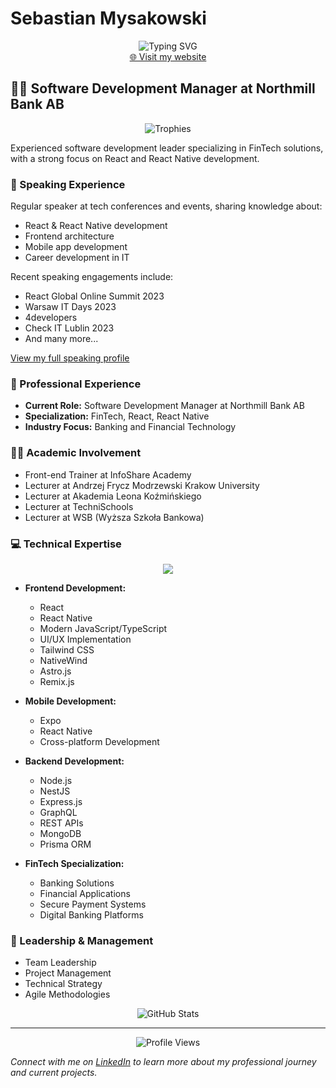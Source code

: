 # Sebastian Mysakowski

<div align="center">
  <div align="center">
    <img src="https://readme-typing-svg.herokuapp.com?font=Fira+Code&pause=1000&color=2196F3&center=true&vCenter=true&width=435&lines=Software+Development+Manager;FinTech+Specialist;React+%26+React+Native+Expert;Tech+Lecturer;Conference+Speaker" alt="Typing SVG" />
  </div>
  
  <div align="center">
    <a href="https://smysakowski.com" target="_blank">🌐 Visit my website</a>
  </div>
</div>

## 👨‍💻 Software Development Manager at Northmill Bank AB

<div align="center">
  <img src="https://github-profile-trophy.vercel.app/?username=smysakowski&theme=darkhub&no-frame=true&no-bg=true&margin-w=4" alt="Trophies" />
</div>

Experienced software development leader specializing in FinTech solutions, with a strong focus on React and React Native development.

### 🎤 Speaking Experience

Regular speaker at tech conferences and events, sharing knowledge about:
- React & React Native development
- Frontend architecture
- Mobile app development
- Career development in IT

Recent speaking engagements include:
- React Global Online Summit 2023
- Warsaw IT Days 2023
- 4developers
- Check IT Lublin 2023
- And many more...

[View my full speaking profile](https://sessionize.com/smysakowski/)

### 🚀 Professional Experience

- **Current Role:** Software Development Manager at Northmill Bank AB
- **Specialization:** FinTech, React, React Native
- **Industry Focus:** Banking and Financial Technology

### 👨‍🏫 Academic Involvement

- Front-end Trainer at InfoShare Academy
- Lecturer at Andrzej Frycz Modrzewski Krakow University
- Lecturer at Akademia Leona Koźmińskiego
- Lecturer at TechniSchools
- Lecturer at WSB (Wyższa Szkoła Bankowa)

### 💻 Technical Expertise

<div align="center">
  <img src="https://skillicons.dev/icons?i=react,js,ts,nodejs,nestjs,graphql,git,aws,docker,tailwind,astro,remix,express,mongodb,prisma&theme=dark" />
</div>

- **Frontend Development:**
  - React
  - React Native
  - Modern JavaScript/TypeScript
  - UI/UX Implementation
  - Tailwind CSS
  - NativeWind
  - Astro.js
  - Remix.js

- **Mobile Development:**
  - Expo
  - React Native
  - Cross-platform Development

- **Backend Development:**
  - Node.js
  - NestJS
  - Express.js
  - GraphQL
  - REST APIs
  - MongoDB
  - Prisma ORM

- **FinTech Specialization:**
  - Banking Solutions
  - Financial Applications
  - Secure Payment Systems
  - Digital Banking Platforms

### 🌟 Leadership & Management

- Team Leadership
- Project Management
- Technical Strategy
- Agile Methodologies

<div align="center">
  <img src="https://github-readme-stats.vercel.app/api?username=smysakowski&show_icons=true&theme=radical" alt="GitHub Stats" />
</div>

---

<div align="center">
  <img src="https://komarev.com/ghpvc/?username=smysakowski&style=flat-square&color=blue" alt="Profile Views" />
</div>

*Connect with me on [LinkedIn](https://www.linkedin.com/in/smysakowski/) to learn more about my professional journey and current projects.*
